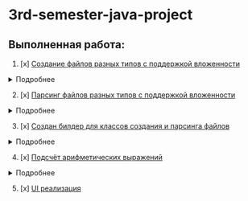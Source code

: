 # 3rd-semester-java-project
## Выполненная работа:
1. [x] [Создание файлов разных типов с поддержкой вложенности](https://github.com/ArtsiomShatsernik/3rd-semester-java-project/blob/master/src/main/java/FileActions/FileFormer.java)

<details>
    <summary>Подробнее</summary>

  Класс FileFormer может делать с заданным .txt файлом следущее:
  * Перевести в один из поддерживаемых типов файлов (.json, .xml)
  * Заархивировать его (.jar, zip)
  * Зашифровать по заранее заданному ключу или использя стандартный ключ
  * Делать приведённые выше операции последовательно. Максимальная допустимая вложенность, в данной реализации, это
  один тип файла, две операции архивации или шифрования или одно шифрование и одна архивация в любом порядке.
  
  <details>
    <summary>Ссылки на код</summary>
    
   #### Типы файлов
   * [x] [.json](https://github.com/ArtsiomShatsernik/3rd-semester-java-project/blob/master/src/main/java/tools/JsonLib.java)
   * [x] [.xml](https://github.com/ArtsiomShatsernik/3rd-semester-java-project/blob/master/src/main/java/tools/XmlLib.java)
   * [x] [.txt](https://github.com/ArtsiomShatsernik/3rd-semester-java-project/blob/master/src/main/java/tools/TxtLib.java)
   #### Типы архивации
   * [x] [.jar](https://github.com/ArtsiomShatsernik/3rd-semester-java-project/blob/master/src/main/java/tools/ArchivingLib.java)
   * [x] [.zip](https://github.com/ArtsiomShatsernik/3rd-semester-java-project/blob/master/src/main/java/tools/ArchivingLib.java)
   #### Типы шифрования
   * [x] [DES/ECB/PKCS5Padding](https://github.com/ArtsiomShatsernik/3rd-semester-java-project/blob/master/src/main/java/tools/CryptoLib.java)
  </details>
  
  Пример:
  
  Входной файл:
  ```
  input.txt
  ```
  Примеры выходных файлов: 
  ```
  input.txt.jar.zip, input.txt.axx.axx, input.xml.zip, input.json.jar.zip
  ```
  Расшиерния файлам ставятся сами, для дальнейшего их автоматического парсинга. Расширение .axx указывает на зашифрованный файл.
  </details>
  
2. [x] [Парсинг файлов разных типов с поддержкой вложенности](https://github.com/ArtsiomShatsernik/3rd-semester-java-project/blob/master/src/main/java/FileActions/FileParser.java)
<details>
    <summary>Подробнее</summary>
  
  Класс FileParser может делать с заданным файлом, созданным с помощью FileFormer, следущее:
  * Построчно переводит .txt, .json, .xml файлы в ArrayList<String>
  * Разархивировать файл
  * Расшифровать файл по заранее заданному ключу
  * Делать эти операции последоватлеьно, если задать верный порядок при создании
  * Способен автоматически определять порядок и парсить файлы, созданные в FileFormer, основываясь на их названии (для этого и нужно добавление в название файлов расширений)
  
И FileFormer и FileParser наследуются от одного класса [FileAction](https://github.com/ArtsiomShatsernik/3rd-semester-java-project/blob/master/src/main/java/FileActions/FileAction.java) с целью уменьшения кол-ва повторений в коде. 
</details>

3. [x] [Создан билдер для классов создания и парсинга файлов](https://github.com/ArtsiomShatsernik/3rd-semester-java-project/blob/master/src/main/java/builders/FileActionsBuilder.java)
  
  <details>
    <summary>Подробнее</summary>
    
   В классе FileActionsBuilder можно создать как FileFormer, так и FileParser методами `buildFormer()`, `buildParser()`.
   Последовательно вызывая методы: `setArchivingType(archivingType)`, `setEncryptionType(encryptionType)` можно задавать      последовательность действий для создаваемых объектов.
    
  </details>
    
4. [x] [Подсчёт арифметических выражений](https://github.com/ArtsiomShatsernik/3rd-semester-java-project/blob/master/src/main/java/org/main/Expression.java)
 
 <details>
    <summary>Подробнее</summary>
    
   #### Парсинг выражений
   * [x] Самостоятельно, с регулярными выражениями
   * [x] С использованием библиотеки "exp4j"
  </details>
  
5. [x] [UI реализация](https://github.com/ArtsiomShatsernik/3rd-semester-java-project/tree/master/src/main/java/UI)
